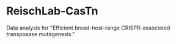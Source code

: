 # ReischLab-CasTn
Data analysis for "Efficient broad-host-range CRISPR-associated transposase mutagenesis."
